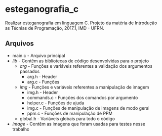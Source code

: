 # esteganografia_c
Realizar esteganografia em linguagem C. Projeto da matéria de Introdução as Técnias de Programação, 2017.1, IMD - UFRN.

## Arquivos
- main.c - Arquivo principal
- *lib* - Contêm as bibliotecas de código desenvolvidas para o projeto
  - *arg* - Funções e variáveis referentes a validação dos argumentos passados
    - arg.h - Header
    - arg.c - Funções
  - *img* - Funções e variáveis referentes a manipulação de imagem
    - img.h - Header
    - commands.c - Funções dos comandos por argumento
    - helper.c - Funções de ajuda
    - img.c - Funções de manipulação de imagens de modo geral
    - ppm.c - Funções de manipulação de PPM
  - global.h - Variáveis globais para todo o código
- *image* - Contêm as imagens que foram usadas para testes nesse trabalho
